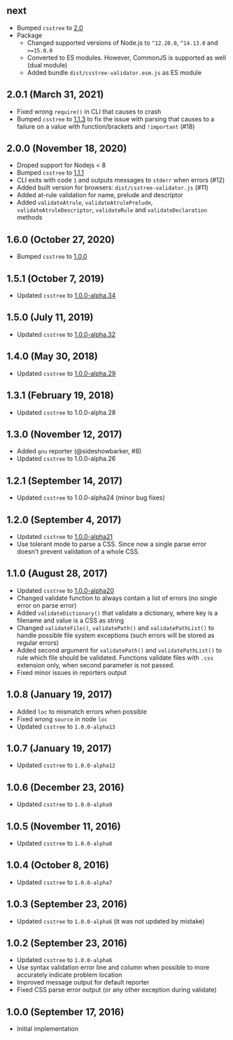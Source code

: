 ## next

- Bumped `csstree` to [2.0](https://github.com/csstree/csstree/releases/tag/v2.0.0)
- Package
    - Changed supported versions of Node.js to `^12.20.0`, `^14.13.0` and `>=15.0.0`
    - Converted to ES modules. However, CommonJS is supported as well (dual module)
    - Added bundle `dist/csstree-validator.esm.js` as ES module

## 2.0.1 (March 31, 2021)

- Fixed wrong `require()` in CLI that causes to crash
- Bumped `csstree` to [1.1.3](https://github.com/csstree/csstree/releases/tag/v1.1.1) to fix the issue with parsing that causes to a failure on a value with function/brackets and `!important` (#18)

## 2.0.0 (November 18, 2020)

- Droped support for Nodejs < 8
- Bumped `csstree` to [1.1.1](https://github.com/csstree/csstree/releases/tag/v1.1.1)
- CLI exits with code `1` and outputs messages to `stderr` when errors (#12)
- Added built version for browsers: `dist/csstree-validator.js` (#11)
- Added at-rule validation for name, prelude and descriptor
- Added `validateAtrule`, `validateAtrulePrelude`, `validateAtruleDescriptor`, `validateRule` and `validateDeclaration` methods

## 1.6.0 (October 27, 2020)

- Bumped `csstree` to [1.0.0](https://github.com/csstree/csstree/releases/tag/v1.0.0)

## 1.5.1 (October 7, 2019)

- Updated `csstree` to [1.0.0-alpha.34](https://github.com/csstree/csstree/releases/tag/v1.0.0-alpha.34)

## 1.5.0 (July 11, 2019)

- Updated `csstree` to [1.0.0-alpha.32](https://github.com/csstree/csstree/releases/tag/v1.0.0-alpha.32)

## 1.4.0 (May 30, 2018)

- Updated `csstree` to [1.0.0-alpha.29](https://github.com/csstree/csstree/releases/tag/v1.0.0-alpha.29)

## 1.3.1 (February 19, 2018)

- Updated `csstree` to 1.0.0-alpha.28

## 1.3.0 (November 12, 2017)

- Added `gnu` reporter (@sideshowbarker, #8)
- Updated `csstree` to 1.0.0-alpha.26

## 1.2.1 (September 14, 2017)

- Updated `csstree` to 1.0.0-alpha24 (minor bug fixes)

## 1.2.0 (September 4, 2017)

- Updated `csstree` to [1.0.0-alpha21](https://github.com/csstree/csstree/releases/tag/v1.0.0-alpha21)
- Use tolerant mode to parse a CSS. Since now a single parse error doesn't prevent validation of a whole CSS.

## 1.1.0 (August 28, 2017)

- Updated `csstree` to [1.0.0-alpha20](https://github.com/csstree/csstree/releases/tag/v1.0.0-alpha20)
- Changed validate function to always contain a list of errors (no single error on parse error)
- Added `validateDictionary()` that validate a dictionary, where key is a filename and value is a CSS as string
- Changed `validateFile()`, `validatePath()` and `validatePathList()` to handle possible file system exceptions (such errors will be stored as regular errors)
- Added second argument for `validatePath()` and `validatePathList()` to rule which file should be validated. Functions validate files with `.css` extension only, when second parameter is not passed.
- Fixed minor issues in reporters output

## 1.0.8 (January 19, 2017)

- Added `loc` to mismatch errors when possible
- Fixed wrong `source` in node `loc`
- Updated `csstree` to `1.0.0-alpha13`

## 1.0.7 (January 19, 2017)

- Updated `csstree` to `1.0.0-alpha12`

## 1.0.6 (December 23, 2016)

- Updated `csstree` to `1.0.0-alpha9`

## 1.0.5 (November 11, 2016)

- Updated `csstree` to `1.0.0-alpha8`

## 1.0.4 (October 8, 2016)

- Updated `csstree` to `1.0.0-alpha7`

## 1.0.3 (September 23, 2016)

- Updated `csstree` to `1.0.0-alpha6` (it was not updated by mistake)

## 1.0.2 (September 23, 2016)

- Updated `csstree` to `1.0.0-alpha6`
- Use syntax validation error line and column when possible to more accurately indicate problem location
- Improved message output for default reporter
- Fixed CSS parse error output (or any other exception during validate)

## 1.0.0 (September 17, 2016)

- Initial implementation
